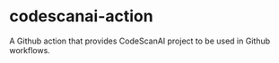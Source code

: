 # codescanai-action
A Github action that provides CodeScanAI project to be used in Github workflows.
